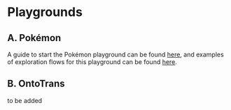# Playgrounds

## A. Pokémon

A guide to start the Pokémon playground can be found [here](pokemon-playground/),
and examples of exploration flows for this playground can be found 
[here](pokemon-testflows/).

## B. OntoTrans 

to be added